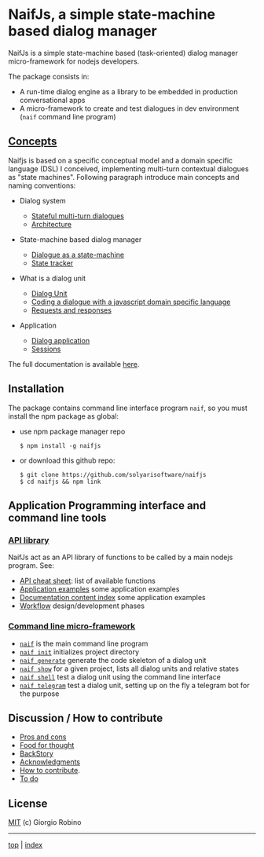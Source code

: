 # NaifJs, a simple state-machine based dialog manager

NaifJs is a simple state-machine based (task-oriented) 
dialog manager micro-framework for nodejs developers.

The package consists in: 
- A run-time dialog engine as a library to be embedded in production conversational apps 
- A micro-framework to create and test dialogues in dev environment (`naif` command line program)


## [Concepts](doc/concepts.md)

Naifjs is based on a specific conceptual model and a domain specific language (DSL) I conceived,
implementing multi-turn contextual dialogues as "state machines". 
Following paragraph introduce main concepts and naming conventions:

- Dialog system
  - [Stateful multi-turn dialogues](doc/concepts.md#introduction--stateful-multi-turn-dialogues)
  - [Architecture](doc/concepts.md#architecture)

- State-machine based dialog manager 
  - [Dialogue as a state-machine](doc/concepts.md#dialogue-as-a-state-machine)
  - [State tracker](doc/concepts.md#state-tracker)

- What is a dialog unit
  - [Dialog Unit](doc/concepts.md#dialog-unit)
  - [Coding a dialogue with a javascript domain specific language](doc/concepts.md#coding-a-dialogue-with-a-javascript-domain-specific-language)
  - [Requests and responses](doc/concepts.md#requests-and-responses)

- Application 
  - [Dialog application](doc/concepts.md#dialog-application)
  - [Sessions](doc/sessions.md)

The full documentation is available [here](doc/index.md).


## Installation

The package contains command line interface program `naif`, so you must install the npm package as global:

- use npm package manager repo

  ```
  $ npm install -g naifjs
  ```

- or download this github repo:

  ```
  $ git clone https://github.com/solyarisoftware/naifjs
  $ cd naifjs && npm link
  ``` 

## Application Programming interface and command line tools 


### [API library](doc/API.md)

NaifJs act as an API library of functions to be called by a main nodejs program. 
See: 

- [API cheat sheet](doc/API.md): list of available functions 
- [Application examples](examples/README.md) some application examples 
- [Documentation content index](doc/index.md) some application examples 
- [Workflow](doc/workflow.md) design/development phases 


### [Command line micro-framework](doc/naif.md)

- [`naif`](doc/naif.md) is the main command line program 
- [`naif init`](doc/naif-init.md) initializes project directory 
- [`naif generate`](doc/naif-generate.md) generate the code skeleton of a dialog unit 
- [`naif show`](doc/naif-show.md) for a given project, lists all dialog units and relative states 
- [`naif shell`](doc/naif-shell.md) test a dialog unit using the command line interface 
- [`naif telegram`](doc/naif-telegram.md) test a dialog unit, setting up on the fly a telegram bot for the purpose


## Discussion / How to contribute

- [Pros and cons](doc/discussion.md#pros-and-cons)
- [Food for thought](doc/discussion.md#food-for-thought)
- [BackStory](doc/discussion.md#backstory)
- [Acknowledgments](doc/discussion.md#acknowledgments)
- [How to contribute](doc/contributing.md).<br>
- [To do](doc/todo.md)


## License 

[MIT](LICENSE.md) (c) Giorgio Robino

---

[top](#) | [index](doc/index.md)

